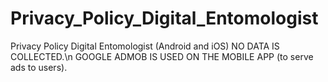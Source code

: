 # Privacy_Policy_Digital_Entomologist
Privacy Policy Digital Entomologist (Android and iOS)
NO DATA IS COLLECTED.\n
GOOGLE ADMOB IS USED ON THE MOBILE APP (to serve ads to users).
